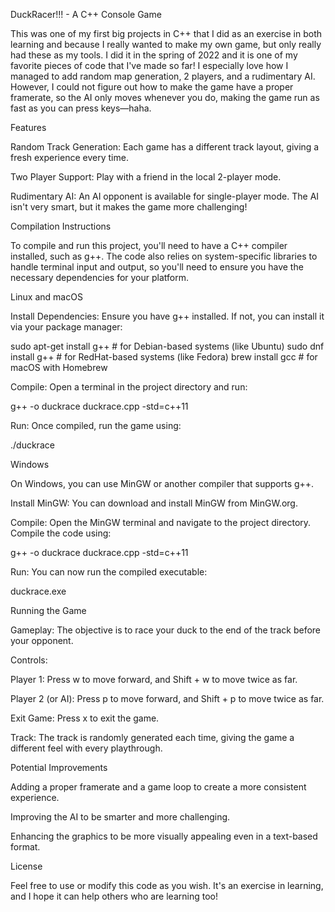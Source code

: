 DuckRacer!!! - A C++ Console Game

This was one of my first big projects in C++ that I did as an exercise in both learning and because I really wanted to make my own game, but only really had these as my tools. I did it in the spring of 2022 and it is one of my favorite pieces of code that I've made so far! I especially love how I managed to add random map generation, 2 players, and a rudimentary AI. However, I could not figure out how to make the game have a proper framerate, so the AI only moves whenever you do, making the game run as fast as you can press keys—haha.

Features

Random Track Generation: Each game has a different track layout, giving a fresh experience every time.

Two Player Support: Play with a friend in the local 2-player mode.

Rudimentary AI: An AI opponent is available for single-player mode. The AI isn't very smart, but it makes the game more challenging!

Compilation Instructions

To compile and run this project, you'll need to have a C++ compiler installed, such as g++. The code also relies on system-specific libraries to handle terminal input and output, so you'll need to ensure you have the necessary dependencies for your platform.

Linux and macOS

Install Dependencies: Ensure you have g++ installed. If not, you can install it via your package manager:

sudo apt-get install g++       # for Debian-based systems (like Ubuntu)
sudo dnf install g++           # for RedHat-based systems (like Fedora)
brew install gcc               # for macOS with Homebrew

Compile: Open a terminal in the project directory and run:

g++ -o duckrace duckrace.cpp -std=c++11

Run: Once compiled, run the game using:

./duckrace

Windows

On Windows, you can use MinGW or another compiler that supports g++.

Install MinGW: You can download and install MinGW from MinGW.org.

Compile: Open the MinGW terminal and navigate to the project directory. Compile the code using:

g++ -o duckrace duckrace.cpp -std=c++11

Run: You can now run the compiled executable:

duckrace.exe

Running the Game

Gameplay: The objective is to race your duck to the end of the track before your opponent.

Controls:

Player 1: Press w to move forward, and Shift + w to move twice as far.

Player 2 (or AI): Press p to move forward, and Shift + p to move twice as far.

Exit Game: Press x to exit the game.

Track: The track is randomly generated each time, giving the game a different feel with every playthrough.

Potential Improvements

Adding a proper framerate and a game loop to create a more consistent experience.

Improving the AI to be smarter and more challenging.

Enhancing the graphics to be more visually appealing even in a text-based format.

License

Feel free to use or modify this code as you wish. It's an exercise in learning, and I hope it can help others who are learning too!

